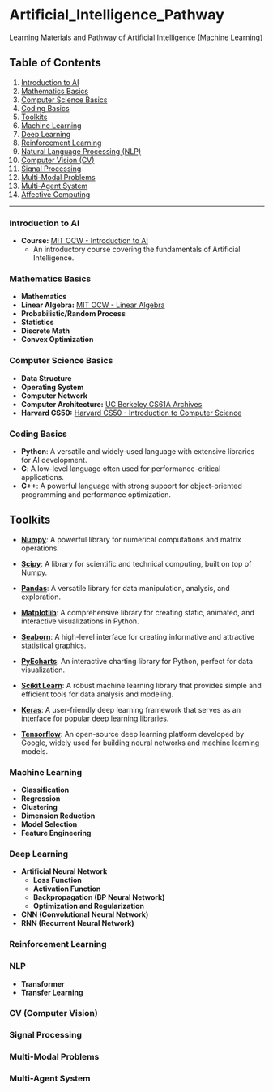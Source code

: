 # Artificial_Intelligence_Pathway
Learning Materials and Pathway of Artificial Intelligence (Machine Learning)

## Table of Contents
1. [Introduction to AI](#introduction-to-ai)
2. [Mathematics Basics](#mathematics-basics)
3. [Computer Science Basics](#computer-science-basics)
4. [Coding Basics](#coding-basics)
5. [Toolkits](#toolkits)
6. [Machine Learning](#machine-learning)
7. [Deep Learning](#deep-learning)
8. [Reinforcement Learning](#reinforcement-learning)
9. [Natural Language Processing (NLP)](#nlp)
10. [Computer Vision (CV)](#cv)
11. [Signal Processing](#signal-processing)
12. [Multi-Modal Problems](#multi-modal-problems)
13. [Multi-Agent System](#multi-agent-system)
14. [Affective Computing](#affective-computing)

---

### Introduction to AI
- **Course:** [MIT OCW - Introduction to AI](https://ocw.mit.edu/courses/6-034-artificial-intelligence-fall-2010/pages/syllabus/)
  - An introductory course covering the fundamentals of Artificial Intelligence.

### Mathematics Basics
- **Mathematics**
- **Linear Algebra:** [MIT OCW - Linear Algebra](https://ocw.mit.edu/courses/18-06-linear-algebra-spring-2010/)
- **Probabilistic/Random Process**
- **Statistics**
- **Discrete Math**
- **Convex Optimization**

### Computer Science Basics
- **Data Structure**
- **Operating System**
- **Computer Network**
- **Computer Architecture:** [UC Berkeley CS61A Archives](https://inst.eecs.berkeley.edu/~cs61a/archives.html)
- **Harvard CS50:** [Harvard CS50 - Introduction to Computer Science](https://pll.harvard.edu/course/cs50-introduction-computer-science)

### Coding Basics

- **Python**: A versatile and widely-used language with extensive libraries for AI development.
- **C**: A low-level language often used for performance-critical applications.
- **C++**: A powerful language with strong support for object-oriented programming and performance optimization.
## Toolkits

- [**Numpy**](https://numpy.org/): A powerful library for numerical computations and matrix operations.

- [**Scipy**](https://scipy.org/): A library for scientific and technical computing, built on top of Numpy.

- [**Pandas**](https://pandas.pydata.org/): A versatile library for data manipulation, analysis, and exploration.

- [**Matplotlib**](https://matplotlib.org/): A comprehensive library for creating static, animated, and interactive visualizations in Python.

- [**Seaborn**](https://seaborn.pydata.org/): A high-level interface for creating informative and attractive statistical graphics.

- [**PyEcharts**](https://pyecharts.org/#/): An interactive charting library for Python, perfect for data visualization.

- [**Scikit Learn**](https://scikit-learn.org/stable/): A robust machine learning library that provides simple and efficient tools for data analysis and modeling.

- [**Keras**](https://keras.io/): A user-friendly deep learning framework that serves as an interface for popular deep learning libraries.

- [**Tensorflow**](https://www.tensorflow.org/): An open-source deep learning platform developed by Google, widely used for building neural networks and machine learning models.
  

### Machine Learning
- **Classification**
- **Regression**
- **Clustering**
- **Dimension Reduction**
- **Model Selection**
- **Feature Engineering**

### Deep Learning
- **Artificial Neural Network**
  - **Loss Function**
  - **Activation Function**
  - **Backpropagation (BP Neural Network)**
  - **Optimization and Regularization**
- **CNN (Convolutional Neural Network)**
- **RNN (Recurrent Neural Network)**

### Reinforcement Learning

### NLP
- **Transformer**
- **Transfer Learning**

### CV (Computer Vision)

### Signal Processing

### Multi-Modal Problems

### Multi-Agent System














